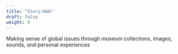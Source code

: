 ```yaml
---
title: "Story:Web"
draft: false
weight: 0
---
```

Making sense of global issues through museum collections, images, sounds, and personal experiences